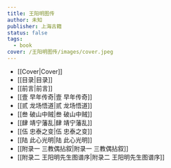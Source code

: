 ```yaml
---
title: 王阳明图传
author: 未知
publisher: 上海古籍
status: false
tags:
  - book
cover: /王阳明图传/images/cover.jpeg
---
```

- [[Cover|Cover]]
- [[目录|目录]]
- [[前言|前言]]
- [[壹 早年传奇|壹 早年传奇]]
- [[贰 龙场悟道|贰 龙场悟道]]
- [[叁 破山中贼|叁 破山中贼]]
- [[肆 靖宁藩乱|肆 靖宁藩乱]]
- [[伍 忠泰之变|伍 忠泰之变]]
- [[陆 此心光明|陆 此心光明]]
- [[附录一 三教偶拈叙|附录一 三教偶拈叙]]
- [[附录二 王阳明先生图谱序|附录二 王阳明先生图谱序]]
